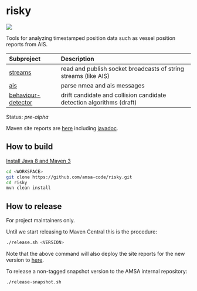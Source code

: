risky
=====

<a href="https://travis-ci.org/amsa-code/risky"><img src="https://travis-ci.org/amsa-code/risky.svg"/></a>

Tools for analyzing timestamped position data such as vessel position reports from AIS.

| Subproject         | Description |
|:-------------------|:------------|
| [streams](streams) | read and publish socket broadcasts of string streams (like AIS)
| [ais](ais) | parse nmea and ais messages
| [behaviour-detector](behaviour-detector) | drift candidate and collision candidate detection algorithms (draft)

Status: *pre-alpha*

Maven site reports are [here](http://amsa-code.github.io/risky/index.html) including [javadoc](http://amsa-code.github.io/risky/apidocs/index.html).

How to build
----------------
[Install Java 8 and Maven 3](https://github.com/amsa-code/risky/wiki/Install-Java-and-Maven)

```bash
cd <WORKSPACE>
git clone https://github.com/amsa-code/risky.git
cd risky
mvn clean install
```

How to release
---------------
For project maintainers only.

Until we start releasing to Maven Central this is the procedure:

```bash
./release.sh <VERSION>
```

Note that the above command will also deploy the site reports for the new version to [here](http://amsa-code.github.io/risky/index.html).

To release a non-tagged snapshot version to the AMSA internal repository:

```bash
./release-snapshot.sh
```
